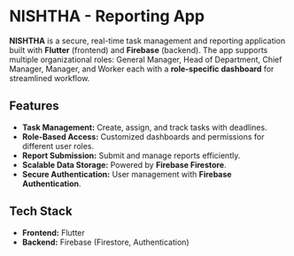 # NISHTHA - Reporting App

**NISHTHA** is a secure, real-time task management and reporting application built with **Flutter** (frontend) and **Firebase** (backend). The app supports multiple organizational roles: General Manager, Head of Department, Chief Manager, Manager, and Worker each with a **role-specific dashboard** for streamlined workflow.  

## Features

- **Task Management:** Create, assign, and track tasks with deadlines.  
- **Role-Based Access:** Customized dashboards and permissions for different user roles.  
- **Report Submission:** Submit and manage reports efficiently.  
- **Scalable Data Storage:** Powered by **Firebase Firestore**.  
- **Secure Authentication:** User management with **Firebase Authentication**.  

## Tech Stack

- **Frontend:** Flutter  
- **Backend:** Firebase (Firestore, Authentication)
